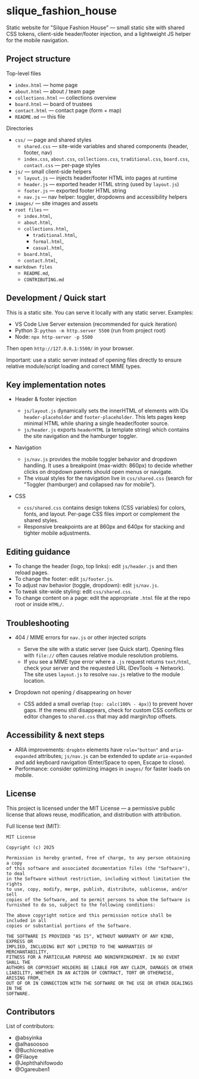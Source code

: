 # slique_fashion_house

Static website for "Silque Fashion House" — small static site with shared CSS tokens, client-side header/footer injection, and a lightweight JS helper for the mobile navigation.

## Project structure

Top-level files

- `index.html` — home page
- `about.html` — about / team page
- `collections.html` — collections overview
- `board.html` — board of trustees
- `contact.html` — contact page (form + map)
- `README.md` — this file

Directories

- `css/` — page and shared styles
  - `shared.css` — site-wide variables and shared components (header, footer, nav)
  - `index.css`, `about.css`, `collections.css`, `traditional.css`, `board.css`, `contact.css` — per-page styles
- `js/` — small client-side helpers
  - `layout.js` — injects header/footer HTML into pages at runtime
  - `header.js` — exported header HTML string (used by `layout.js`)
  - `footer.js` — exported footer HTML string
  - `nav.js` — nav helper: toggler, dropdowns and accessibility helpers
- `images/` — site images and assets
- `root files` —  
    - `index.html`, 
    - `about.html`, 
    - `collections.html`, 
        - `traditional.html`, 
        - `formal.html`, 
        - `casual.html`, 
    - `board.html`, 
    - `contact.html`, 
- `markdown files` 
    - `README.md`, 
    - `CONTRIBUTING.md` 

## Development / Quick start

This is a static site. You can serve it locally with any static server. Examples:

- VS Code Live Server extension (recommended for quick iteration)
- Python 3: `python -m http.server 5500` (run from project root)
- Node: `npx http-server -p 5500`

Then open `http://127.0.0.1:5500/` in your browser.

Important: use a static server instead of opening files directly to ensure relative module/script loading and correct MIME types.

## Key implementation notes

- Header & footer injection

  - `js/layout.js` dynamically sets the innerHTML of elements with IDs `header-placeholder` and `footer-placeholder`. This lets pages keep minimal HTML while sharing a single header/footer source.
  - `js/header.js` exports `headerHTML` (a template string) which contains the site navigation and the hamburger toggler.

- Navigation

  - `js/nav.js` provides the mobile toggler behavior and dropdown handling. It uses a breakpoint (max-width: 860px) to decide whether clicks on dropdown parents should open menus or navigate.
  - The visual styles for the navigation live in `css/shared.css` (search for "Toggler (hamburger) and collapsed nav for mobile").

- CSS
  - `css/shared.css` contains design tokens (CSS variables) for colors, fonts, and layout. Per-page CSS files import or complement the shared styles.
  - Responsive breakpoints are at 860px and 640px for stacking and tighter mobile adjustments.

## Editing guidance

- To change the header (logo, top links): edit `js/header.js` and then reload pages.
- To change the footer: edit `js/footer.js`.
- To adjust nav behavior (toggle, dropdown): edit `js/nav.js`.
- To tweak site-wide styling: edit `css/shared.css`.
- To change content on a page: edit the appropriate `.html` file at the repo root or inside `HTML/`.

## Troubleshooting

- 404 / MIME errors for `nav.js` or other injected scripts

  - Serve the site with a static server (see Quick start). Opening files with `file://` often causes relative module resolution problems.
  - If you see a MIME type error where a `.js` request returns `text/html`, check your server and the requested URL (DevTools → Network). The site uses `layout.js` to resolve `nav.js` relative to the module location.

- Dropdown not opening / disappearing on hover
  - CSS added a small overlap (`top: calc(100% - 4px)`) to prevent hover gaps. If the menu still disappears, check for custom CSS conflicts or editor changes to `shared.css` that may add margin/top offsets.

## Accessibility & next steps

- ARIA improvements: `dropbtn` elements have `role="button"` and `aria-expanded` attributes; `js/nav.js` can be extended to update `aria-expanded` and add keyboard navigation (Enter/Space to open, Escape to close).
- Performance: consider optimizing images in `images/` for faster loads on mobile.

## License

This project is licensed under the MIT License — a permissive public license that allows reuse, modification, and distribution with attribution.

Full license text (MIT):

```
MIT License

Copyright (c) 2025

Permission is hereby granted, free of charge, to any person obtaining a copy
of this software and associated documentation files (the "Software"), to deal
in the Software without restriction, including without limitation the rights
to use, copy, modify, merge, publish, distribute, sublicense, and/or sell
copies of the Software, and to permit persons to whom the Software is
furnished to do so, subject to the following conditions:

The above copyright notice and this permission notice shall be included in all
copies or substantial portions of the Software.

THE SOFTWARE IS PROVIDED "AS IS", WITHOUT WARRANTY OF ANY KIND, EXPRESS OR
IMPLIED, INCLUDING BUT NOT LIMITED TO THE WARRANTIES OF MERCHANTABILITY,
FITNESS FOR A PARTICULAR PURPOSE AND NONINFRINGEMENT. IN NO EVENT SHALL THE
AUTHORS OR COPYRIGHT HOLDERS BE LIABLE FOR ANY CLAIM, DAMAGES OR OTHER
LIABILITY, WHETHER IN AN ACTION OF CONTRACT, TORT OR OTHERWISE, ARISING FROM,
OUT OF OR IN CONNECTION WITH THE SOFTWARE OR THE USE OR OTHER DEALINGS IN THE
SOFTWARE.
```

## Contributors

List of contributors:

- @absyinka
- @alhasoosoo
- @Buchicreative
- @Filaoye
- @Jephthahifowodo
- @Ogareuben1

